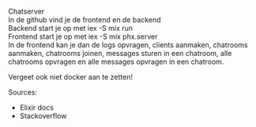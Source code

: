 Chatserver\
In de github vind je de frontend en de backend\
Backend start je op met iex -S mix run\
Frontend start je op met iex -S mix phx.server\
In de frontend kan je dan de logs opvragen, clients aanmaken, chatrooms aanmaken, chatrooms joinen, messages sturen in een chatroom, alle chatrooms opvragen en alle messages opvragen in een chatroom.

Vergeet ook niet docker aan te zetten!

Sources:
- Elixir docs
- Stackoverflow
